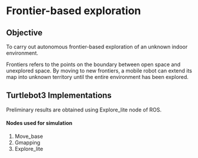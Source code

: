 # Frontier-based exploration

## Objective

To carry out autonomous frontier-based exploration of an unknown indoor environment.

Frontiers refers to the points on the boundary between
open space and unexplored space. By moving to new frontiers, a mobile robot can extend its map into unknown territory
until the entire environment has been explored.

## Turtlebot3 Implementations 

Preliminary results are obtained using Explore_lite node of ROS.

#### Nodes used for simulation
1. Move_base
2. Gmapping
3. Explore_lite

